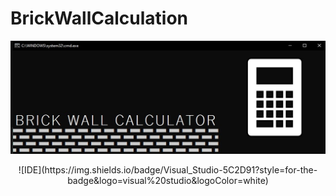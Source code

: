 # BrickWallCalculation
![Portada Readme](https://github.com/ComputacionalJosue/BrickWallCalculator/blob/master/Docs/Cover%20image.jpg)
<div align="center">
  ![IDE](https://img.shields.io/badge/Visual_Studio-5C2D91?style=for-the-badge&logo=visual%20studio&logoColor=white)
</div>
